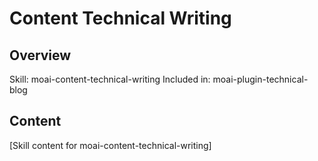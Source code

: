 # Content Technical Writing

## Overview
Skill: moai-content-technical-writing
Included in: moai-plugin-technical-blog

## Content
[Skill content for moai-content-technical-writing]

